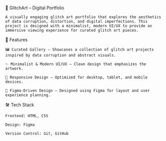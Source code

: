 🎨 GlitchArt – Digital Portfolio

    A visually engaging glitch art portfolio that explores the aesthetics of data corruption, distortion, and digital imperfections. This project is designed with a minimalist, modern UI/UX to provide an immersive viewing experience for curated glitch art pieces.

🚀 Features

    🖼️ Curated Gallery – Showcases a collection of glitch art projects inspired by data corruption and abstract visuals.
    
    ✨ Minimalist & Modern UI/UX – Clean design that emphasizes the artwork.
    
    📱 Responsive Design – Optimized for desktop, tablet, and mobile devices.
    
    🎨 Figma-Driven Design – Designed using Figma for layout and user experience planning.

🛠️ Tech Stack

    Frontend: HTML, CSS
    
    Design: Figma
    
    Version Control: Git, GitHub
